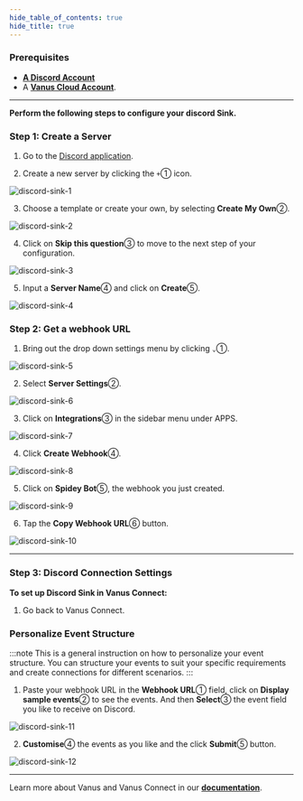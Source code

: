 ```yaml
--- 
hide_table_of_contents: true
hide_title: true
---
```


### Prerequisites

- [**A Discord Account**](https://discord.com/)
- A [**Vanus Cloud Account**](https://cloud.vanus.ai).

---

**Perform the following steps to configure your discord Sink.**

### Step 1: Create a Server

1. Go to the [Discord application](https://discord.com/download).

2. Create a new server by clicking the `+`① icon.

![discord-sink-1](images/discord-sink-1.webp)

3. Choose a template or create your own, by selecting **Create My Own**②.

![discord-sink-2](images/discord-sink-2.webp)

4. Click on **Skip this question**③ to move to the next step of your configuration.

![discord-sink-3](images/discord-sink-3.webp)

5. Input a **Server Name**④ and click on **Create**⑤.

![discord-sink-4](images/discord-sink-4.webp)

### Step 2: Get a webhook URL

1. Bring out the drop down settings menu by clicking `⌄`①.

![discord-sink-5](images/discord-sink-5.webp)

2. Select **Server Settings**②.

![discord-sink-6](images/discord-sink-6.webp)

3. Click on **Integrations**③ in the sidebar menu under APPS.

![discord-sink-7](images/discord-sink-7.webp)

4. Click **Create Webhook**④.

![discord-sink-8](images/discord-sink-8.webp)

5. Click on **Spidey Bot**⑤, the webhook you just created.

![discord-sink-9](images/discord-sink-9.webp)

6. Tap the **Copy Webhook URL**⑥ button.

![discord-sink-10](images/discord-sink-10.webp)

---

### Step 3: Discord Connection Settings

**To set up Discord Sink in Vanus Connect:**

1. Go back to Vanus Connect.

### Personalize Event Structure

:::note
This is a general instruction on how to personalize your event structure. You can structure your events to suit your specific requirements and create connections for different scenarios.
:::

1. Paste your webhook URL in the **Webhook URL**① field, click on **Display sample events**② to see the events. And then **Select**③ the event field you like to receive on Discord.

![discord-sink-11](images/discord_sink_11.webp)

2. **Customise**④ the events as you like and the click **Submit**⑤ button.

![discord-sink-12](images/discord_sink_12.webp)

---

Learn more about Vanus and Vanus Connect in our [**documentation**](https://docs.vanus.ai).
